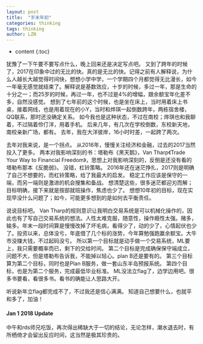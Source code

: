 ```yaml
---
layout: post
title:  "岁末年初"
categories: thinking
tags: thinking
author: LZN
---
```


* content
{:toc}

犹豫了一下午要不要写点什么，晚上回来还是决定写点吧。
又到了跨年的时候了，2017在印象中过的无比的快。真的是无比的快。记得之前有人解释说，为什么人越长大越觉得时间快，想想小学中学，一个学期四个月都觉得无比漫长，如今一年毫无感觉就结束了。解释说是基数效应，十岁的时候，多过一年，那是生命的十分之一；而25岁的时候，再过一年，也不过是4%的增幅，跟余额宝年化差不多，自然没感觉。
想到了七年前的这个时候，也是坐在床上，当时用着床上书桌，接着网线，也是用着现在的小Y，当时和烨琪一起倒数跨年，两栋宿舍楼，QQ联系，那时还没确定关系。
如今我也是这种状态，不过在南校；烨琪也和我聊着，不过隔着伶仃洋，用着手机。
后来几年，有几次在学校倒数，东校新天地，南校亲新广场，都有。
去年，我在大洋彼岸，16小时时差，一起跨了两次。

去年对我来说，是一个拐点。
从2016年，慢慢关注经济和金融，过去的2017当然投入了更多。
两本对我影响深刻的书：塔勒布《黑天鹅》，Van Tharp《Trade Your Way to Financial Freedom》，思想上对我影响深刻的，反倒是还没有看的塔勒布那本《反脆弱》。
没错，杠铃策略。
2016年还在迷茫挣扎，2017则是明确了自己不想要的，而杠铃策略，给了我最大的启发。
稳定工作应该是保守的一端，而另一端则是激进的机会搜集和备战。
想清楚这些，很多迷茫都迎刃而解；目标明确，接下来就是按部就班操作，焦虑也少了。
想想10年初的目标，现在实现早没什么问题了；如今，可能更多想到的是如何去平衡责任。

说说目标吧。
Van Tharp的规则意识让我明白交易系统是可以机械化操作的，因此也有了写自己交易系统的想法。人性太难克服，随意性，操作瘾性太强。赌多，输多。年末一段时间算是慢慢改掉了坏毛病，看得少了，动的少了，心情起伏也少了。投资以来，总体没亏，年底借了几个标的涨势，今年算勉强跑赢余额宝。大牛市没赚大钱，不过起码没亏。
所以第一个目标就是动手做一个交易系统，ML要上，我只需要概率而已，剩下的交给时间。
第二个目标是完成确保保守端成立，问题不大，但是塔勒布告诉我，不能掉以轻心。plan B还是要有的。
第三个目标算为第二个目标，同时也是Plan B服务，做一套山东半岛预报系统。
第四个目标，也是为第二个服务，完成最低毕业标准。
ML没法立flag了，边学边用吧。很多书要看，看很多书。看书的确能让人思路大开。

听说新年立flag都完成不了，不过我还是信心满满。
知道自己想要什么，也就平和多了，加油！

#### Jan 1 2018 Update
中午和rds师兄吃饭，再次得出稀缺大于一切的结论，无论怎样，潮水退去时，有所栖倚才会留出反应时间，这当然是极其珍贵的。

